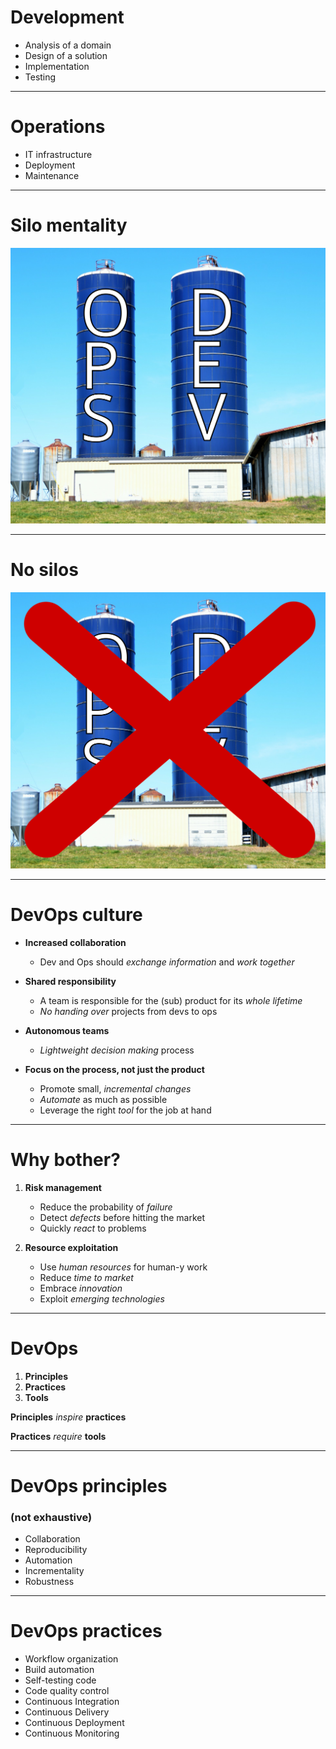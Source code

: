 # Development

* Analysis of a domain
* Design of a solution
* Implementation
* Testing

---

# Operations

* IT infrastructure
* Deployment
* Maintenance

---

# Silo mentality

![silos](https://raw.githubusercontent.com/DanySK/shared-slides/62522124c1ee8be3d463291707b974ff32518d78/devops/silos.svg)

---

# **No** silos

![silos](https://raw.githubusercontent.com/DanySK/shared-slides/62522124c1ee8be3d463291707b974ff32518d78/devops/no-silos.svg)

---

# DevOps culture

* **Increased collaboration**
  * Dev and Ops should *exchange information* and *work together*

* **Shared responsibility**
  * A team is responsible for the (sub) product for its *whole lifetime*
  * *No handing over* projects from devs to ops

* **Autonomous teams**
  * *Lightweight decision making* process

* **Focus on the process, not just the product**
  * Promote small, *incremental changes*
  * *Automate* as much as possible
  * Leverage the right *tool* for the job at hand

---

# Why bother?

1. **Risk management**
    * Reduce the probability of *failure*
    * Detect *defects* before hitting the market
    * Quickly *react* to problems

2. **Resource exploitation**
    * Use *human resources* for human-y work
    * Reduce *time to market*
    * Embrace *innovation*
    * Exploit *emerging technologies*

---

# DevOps

1. **Principles**
2. **Practices**
3. **Tools**

**Principles** *inspire* **practices**

**Practices** *require* **tools**

---

# DevOps principles
### (not exhaustive)


* Collaboration
* Reproducibility
* Automation
* Incrementality
* Robustness

---

# DevOps practices

* Workflow organization
* Build automation
* Self-testing code
* Code quality control
* Continuous Integration
* Continuous Delivery
* Continuous Deployment
* Continuous Monitoring
